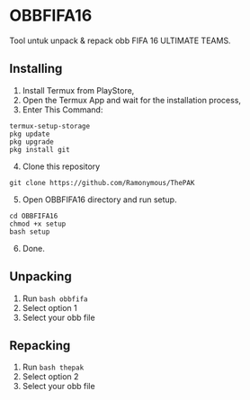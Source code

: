 # OBBFIFA16

Tool untuk unpack & repack obb FIFA 16 ULTIMATE TEAMS.

## Installing
1. Install Termux from PlayStore,
2. Open the Termux App and wait for the installation process,
3. Enter This Command:
```
termux-setup-storage
pkg update
pkg upgrade
pkg install git
```
4. Clone this repository
```
git clone https://github.com/Ramonymous/ThePAK
```
5. Open OBBFIFA16 directory and run setup.
```
cd OBBFIFA16
chmod +x setup
bash setup
```
6. Done.

## Unpacking
1. Run `bash obbfifa`
2. Select option 1
3. Select your obb file

## Repacking
1. Run `bash thepak`
2. Select option 2
3. Select your obb file
